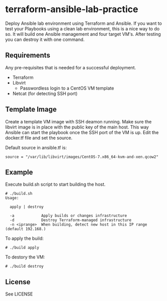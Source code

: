 # terraform-ansible-lab-practice
Deploy Ansible lab environment using Terraform and Ansible. If you want to test your Playbooks using a clean lab environment, this is a nice way to do so. It will build one Ansible management and four target VM's. After testing you can destroy it with one command.

Requirements
------------

Any pre-requisites that is needed for a successful deployment.

 - Terraform
 - Libvirt
   - Passwordless login to a CentOS VM template
 - Netcat (for detecting SSH port)

Template Image
--------------

Create a template VM image with SSH deamon running.
Make sure the libvirt image is in place with the public key of the main host.
This way Ansible can start the playbook once the SSH port of the VM is up.
Edit the docker.tf file and set the source.

Default source in ansible.tf is:

    source = "/var/lib/libvirt/images/CentOS-7.x86_64-kvm-and-xen.qcow2"

Example
-------

Execute build.sh script to start building the host.

    # ./build.sh 
    Usage:
    
      apply | destroy
    
      -a            Apply builds or changes infrastructure
      -d            Destroy Terraform-managed infrastructure
      -n <iprange>  When building, detect new host in this IP range (default 192.168.)

To apply the build:

    # ./build apply

To destory the VM:

    # ./build destroy

License
-------

See LICENSE


